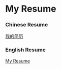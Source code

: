 # My Resume


### Chinese Resume

[我的简历](http://blog.gethin.online/resume/resume-cn.doc)

### English Resume

[My Resume](http://blog.gethin.online/resume/resume-en.doc)

